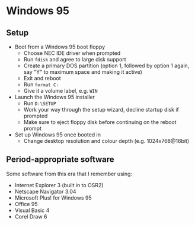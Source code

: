 # Windows 95
## Setup
- Boot from a Windows 95 boot floppy
  - Choose NEC IDE driver when prompted
  - Run `fdisk` and agree to large disk support
  - Create a primary DOS partition (option 1, followed by option 1 again, say "Y" to maximum space
    and making it active)
  - Exit and reboot
  - Run `format C:`
  - Give it a volume label, e.g. `WIN`
- Launch the Windows 95 installer
  - Run `D:\SETUP`
  - Work your way through the setup wizard, decline startup disk if prompted
  - Make sure to eject floppy disk before continuing on the reboot prompt
- Set up Windows 95 once booted in
  - Change desktop resolution and colour depth (e.g. 1024x768@16bit)

## Period-appropriate software
Some software from this era that I remember using:
- Internet Explorer 3 (built in to OSR2)
- Netscape Navigator 3.04
- Microsoft Plus! for Windows 95
- Office 95
- Visual Basic 4
- Corel Draw 6
